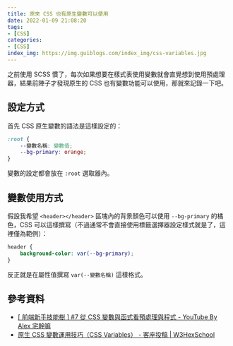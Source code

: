 ```yaml
---
title: 原來 CSS 也有原生變數可以使用
date: 2022-01-09 21:08:20
tags:
- [CSS]
categories:
- [CSS]
index_img: https://img.guiblogs.com/index_img/css-variables.jpg
---
```


之前使用 SCSS 慣了，每次如果想要在樣式表使用變數就會直覺想到使用預處理器，結果前陣子才發現原生的 CSS 也有變數功能可以使用，那就來記錄一下吧。

<!-- more -->

## 設定方式

首先 CSS 原生變數的語法是這樣設定的：

``` css
:root {
    --變數名稱: 變數值;
    --bg-primary: orange;
}
```

變數的設定都會放在 `:root` 選取器內。

## 變數使用方式

假設我希望 `<header></header>` 區塊內的背景顏色可以使用 `--bg-primary` 的橘色，CSS 可以這樣撰寫（不過通常不會直接使用標籤選擇器設定樣式就是了，這裡僅為範例）：

``` css
header {
    background-color: var(--bg-primary);
}
```

反正就是在屬性值撰寫 `var(--變數名稱)` 這樣格式。

## 參考資料

* [[ 前端新手技能樹 ] #7 從 CSS 變數與函式看預處理與程式 - YouTube By Alex 宅幹嘛](https://www.youtube.com/watch?v=rIMsQ8fk1L0)
* [原生 CSS 變數運用技巧（CSS Variables） - 客座投稿 | W3HexSchool](https://w3c.hexschool.com/blog/21985acb)